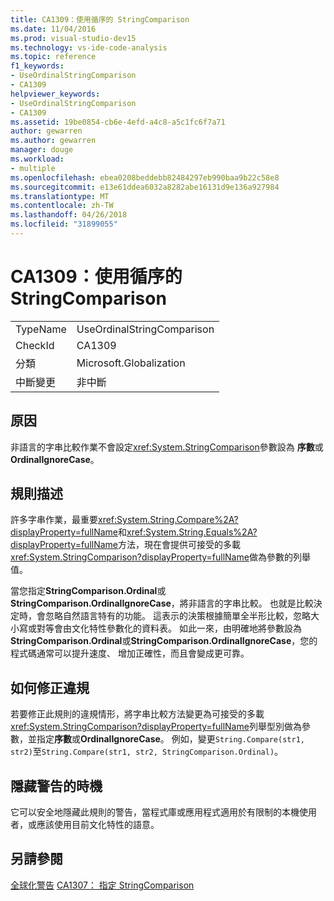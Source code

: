 ```yaml
---
title: CA1309：使用循序的 StringComparison
ms.date: 11/04/2016
ms.prod: visual-studio-dev15
ms.technology: vs-ide-code-analysis
ms.topic: reference
f1_keywords:
- UseOrdinalStringComparison
- CA1309
helpviewer_keywords:
- UseOrdinalStringComparison
- CA1309
ms.assetid: 19be0854-cb6e-4efd-a4c8-a5c1fc6f7a71
author: gewarren
ms.author: gewarren
manager: douge
ms.workload:
- multiple
ms.openlocfilehash: ebea0208beddebb82484297eb990baa9b22c58e8
ms.sourcegitcommit: e13e61ddea6032a8282abe16131d9e136a927984
ms.translationtype: MT
ms.contentlocale: zh-TW
ms.lasthandoff: 04/26/2018
ms.locfileid: "31899055"
---
```

# <a name="ca1309-use-ordinal-stringcomparison"></a>CA1309：使用循序的 StringComparison
|||
|-|-|
|TypeName|UseOrdinalStringComparison|
|CheckId|CA1309|
|分類|Microsoft.Globalization|
|中斷變更|非中斷|

## <a name="cause"></a>原因
 非語言的字串比較作業不會設定<xref:System.StringComparison>參數設為 **序數**或**OrdinalIgnoreCase**。

## <a name="rule-description"></a>規則描述
 許多字串作業，最重要<xref:System.String.Compare%2A?displayProperty=fullName>和<xref:System.String.Equals%2A?displayProperty=fullName>方法，現在會提供可接受的多載<xref:System.StringComparison?displayProperty=fullName>做為參數的列舉值。

 當您指定**StringComparison.Ordinal**或**StringComparison.OrdinalIgnoreCase**，將非語言的字串比較。 也就是比較決定時，會忽略自然語言特有的功能。 這表示的決策根據簡單全半形比較，忽略大小寫或對等會由文化特性參數化的資料表。 如此一來，由明確地將參數設為  **StringComparison.Ordinal**或**StringComparison.OrdinalIgnoreCase**，您的程式碼通常可以提升速度、 增加正確性，而且會變成更可靠。

## <a name="how-to-fix-violations"></a>如何修正違規
 若要修正此規則的違規情形，將字串比較方法變更為可接受的多載<xref:System.StringComparison?displayProperty=fullName>列舉型別做為參數，並指定**序數**或**OrdinalIgnoreCase**。 例如，變更`String.Compare(str1, str2)`至`String.Compare(str1, str2, StringComparison.Ordinal)`。

## <a name="when-to-suppress-warnings"></a>隱藏警告的時機
 它可以安全地隱藏此規則的警告，當程式庫或應用程式適用於有限制的本機使用者，或應該使用目前文化特性的語意。

## <a name="see-also"></a>另請參閱
 [全球化警告](../code-quality/globalization-warnings.md) [CA1307： 指定 StringComparison](../code-quality/ca1307-specify-stringcomparison.md)